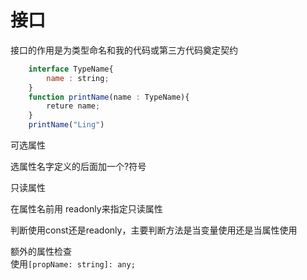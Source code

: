 # 接口

接口的作用是为类型命名和我的代码或第三方代码奠定契约  
```js
    interface TypeName{
        name : string;
    }
    function printName(name : TypeName){
        reture name;
    }
    printName("Ling")
```

可选属性

选属性名字定义的后面加一个?符号  


只读属性   

在属性名前用 readonly来指定只读属性  


判断使用const还是readonly，主要判断方法是当变量使用还是当属性使用  

额外的属性检查  
使用`[propName: string]: any;`

